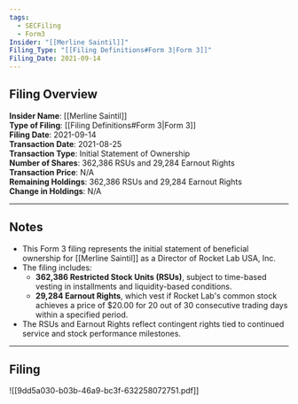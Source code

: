 ```yaml
---
tags:
  - SECFiling
  - Form3
Insider: "[[Merline Saintil]]"
Filing_Type: "[[Filing Definitions#Form 3|Form 3]]"
Filing_Date: 2021-09-14
---
```


## Filing Overview

**Insider Name**: [[Merline Saintil]]  
**Type of Filing**: [[Filing Definitions#Form 3|Form 3]]  
**Filing Date**: 2021-09-14  
**Transaction Date**: 2021-08-25  
**Transaction Type**: Initial Statement of Ownership  
**Number of Shares**: 362,386 RSUs and 29,284 Earnout Rights  
**Transaction Price**: N/A  
**Remaining Holdings**: 362,386 RSUs and 29,284 Earnout Rights  
**Change in Holdings**: N/A  

---

## Notes

- This Form 3 filing represents the initial statement of beneficial ownership for [[Merline Saintil]] as a Director of Rocket Lab USA, Inc.  
- The filing includes:
  - **362,386 Restricted Stock Units (RSUs)**, subject to time-based vesting in installments and liquidity-based conditions.
  - **29,284 Earnout Rights**, which vest if Rocket Lab's common stock achieves a price of $20.00 for 20 out of 30 consecutive trading days within a specified period.
- The RSUs and Earnout Rights reflect contingent rights tied to continued service and stock performance milestones.

---

## Filing

![[9dd5a030-b03b-46a9-bc3f-632258072751.pdf]]
